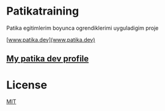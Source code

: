 # Patikatraining
Patika egitimlerim boyunca ogrendiklerimi uyguladigim proje

[www.patika.dev](www.patika.dev)

##  [My patika dev profile](https://app.patika.dev/predetor)


# License
[MIT](https://choosealicense.com/licenses/mit/)